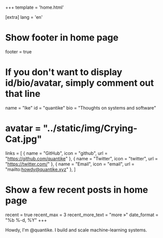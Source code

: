 +++
template = 'home.html'

[extra]
lang = 'en'

# Show footer in home page
footer = true

# If you don't want to display id/bio/avatar, simply comment out that line
name = "Ike"
id = "quantike"
bio = "Thoughts on systems and software"
# avatar = "../static/img/Crying-Cat.jpg"
links = [
    { name = "GitHub", icon = "github", url = "https://github.com/quantike" },
    { name = "Twitter", icon = "twitter", url = "https://twitter.com/<your-username>" },
    { name = "Email", icon = "email", url = "mailto:howdy@quantike.xyz" },
]

# Show a few recent posts in home page
recent = true
recent_max = 3
recent_more_text = "more »"
date_format = "%b %-d, %Y"
+++

Howdy, I'm @quantike. I build and scale machine-learning systems.
